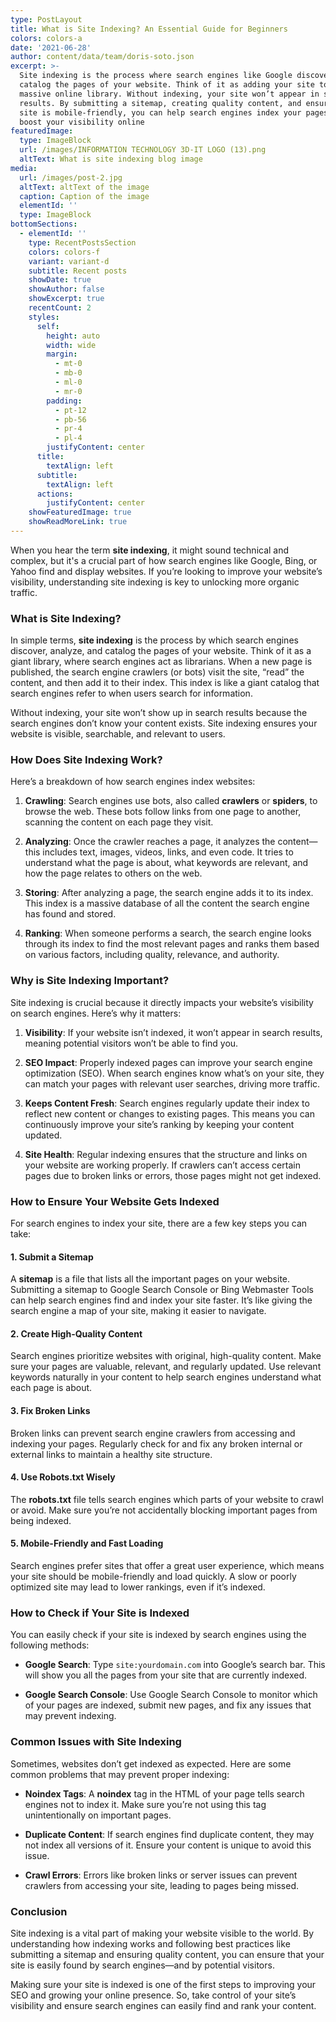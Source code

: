 ```yaml
---
type: PostLayout
title: What is Site Indexing? An Essential Guide for Beginners
colors: colors-a
date: '2021-06-28'
author: content/data/team/doris-soto.json
excerpt: >-
  Site indexing is the process where search engines like Google discover and
  catalog the pages of your website. Think of it as adding your site to a
  massive online library. Without indexing, your site won’t appear in search
  results. By submitting a sitemap, creating quality content, and ensuring your
  site is mobile-friendly, you can help search engines index your pages and
  boost your visibility online
featuredImage:
  type: ImageBlock
  url: /images/INFORMATION TECHNOLOGY 3D-IT LOGO (13).png
  altText: What is site indexing blog image
media:
  url: /images/post-2.jpg
  altText: altText of the image
  caption: Caption of the image
  elementId: ''
  type: ImageBlock
bottomSections:
  - elementId: ''
    type: RecentPostsSection
    colors: colors-f
    variant: variant-d
    subtitle: Recent posts
    showDate: true
    showAuthor: false
    showExcerpt: true
    recentCount: 2
    styles:
      self:
        height: auto
        width: wide
        margin:
          - mt-0
          - mb-0
          - ml-0
          - mr-0
        padding:
          - pt-12
          - pb-56
          - pr-4
          - pl-4
        justifyContent: center
      title:
        textAlign: left
      subtitle:
        textAlign: left
      actions:
        justifyContent: center
    showFeaturedImage: true
    showReadMoreLink: true
---
```

When you hear the term **site indexing**, it might sound technical and complex, but it's a crucial part of how search engines like Google, Bing, or Yahoo find and display websites. If you’re looking to improve your website’s visibility, understanding site indexing is key to unlocking more organic traffic.

### What is Site Indexing?

In simple terms, **site indexing** is the process by which search engines discover, analyze, and catalog the pages of your website. Think of it as a giant library, where search engines act as librarians. When a new page is published, the search engine crawlers (or bots) visit the site, “read” the content, and then add it to their index. This index is like a giant catalog that search engines refer to when users search for information.

Without indexing, your site won’t show up in search results because the search engines don’t know your content exists. Site indexing ensures your website is visible, searchable, and relevant to users.

### How Does Site Indexing Work?

Here’s a breakdown of how search engines index websites:

1.  **Crawling**: Search engines use bots, also called **crawlers** or **spiders**, to browse the web. These bots follow links from one page to another, scanning the content on each page they visit.

2.  **Analyzing**: Once the crawler reaches a page, it analyzes the content—this includes text, images, videos, links, and even code. It tries to understand what the page is about, what keywords are relevant, and how the page relates to others on the web.

3.  **Storing**: After analyzing a page, the search engine adds it to its index. This index is a massive database of all the content the search engine has found and stored.

4.  **Ranking**: When someone performs a search, the search engine looks through its index to find the most relevant pages and ranks them based on various factors, including quality, relevance, and authority.

### Why is Site Indexing Important?

Site indexing is crucial because it directly impacts your website’s visibility on search engines. Here’s why it matters:

1.  **Visibility**: If your website isn’t indexed, it won’t appear in search results, meaning potential visitors won’t be able to find you.

2.  **SEO Impact**: Properly indexed pages can improve your search engine optimization (SEO). When search engines know what’s on your site, they can match your pages with relevant user searches, driving more traffic.

3.  **Keeps Content Fresh**: Search engines regularly update their index to reflect new content or changes to existing pages. This means you can continuously improve your site’s ranking by keeping your content updated.

4.  **Site Health**: Regular indexing ensures that the structure and links on your website are working properly. If crawlers can’t access certain pages due to broken links or errors, those pages might not get indexed.

### How to Ensure Your Website Gets Indexed

For search engines to index your site, there are a few key steps you can take:

#### 1. **Submit a Sitemap**

A **sitemap** is a file that lists all the important pages on your website. Submitting a sitemap to Google Search Console or Bing Webmaster Tools can help search engines find and index your site faster. It’s like giving the search engine a map of your site, making it easier to navigate.

#### 2. **Create High-Quality Content**

Search engines prioritize websites with original, high-quality content. Make sure your pages are valuable, relevant, and regularly updated. Use relevant keywords naturally in your content to help search engines understand what each page is about.

#### 3. **Fix Broken Links**

Broken links can prevent search engine crawlers from accessing and indexing your pages. Regularly check for and fix any broken internal or external links to maintain a healthy site structure.

#### 4. **Use Robots.txt Wisely**

The **robots.txt** file tells search engines which parts of your website to crawl or avoid. Make sure you’re not accidentally blocking important pages from being indexed.

#### 5. **Mobile-Friendly and Fast Loading**

Search engines prefer sites that offer a great user experience, which means your site should be mobile-friendly and load quickly. A slow or poorly optimized site may lead to lower rankings, even if it’s indexed.

### How to Check if Your Site is Indexed

You can easily check if your site is indexed by search engines using the following methods:

*   **Google Search**: Type `site:yourdomain.com` into Google’s search bar. This will show you all the pages from your site that are currently indexed.

*   **Google Search Console**: Use Google Search Console to monitor which of your pages are indexed, submit new pages, and fix any issues that may prevent indexing.

### Common Issues with Site Indexing

Sometimes, websites don’t get indexed as expected. Here are some common problems that may prevent proper indexing:

*   **Noindex Tags**: A **noindex** tag in the HTML of your page tells search engines not to index it. Make sure you’re not using this tag unintentionally on important pages.

*   **Duplicate Content**: If search engines find duplicate content, they may not index all versions of it. Ensure your content is unique to avoid this issue.

*   **Crawl Errors**: Errors like broken links or server issues can prevent crawlers from accessing your site, leading to pages being missed.

### Conclusion

Site indexing is a vital part of making your website visible to the world. By understanding how indexing works and following best practices like submitting a sitemap and ensuring quality content, you can ensure that your site is easily found by search engines—and by potential visitors.

Making sure your site is indexed is one of the first steps to improving your SEO and growing your online presence. So, take control of your site’s visibility and ensure search engines can easily find and rank your content.
